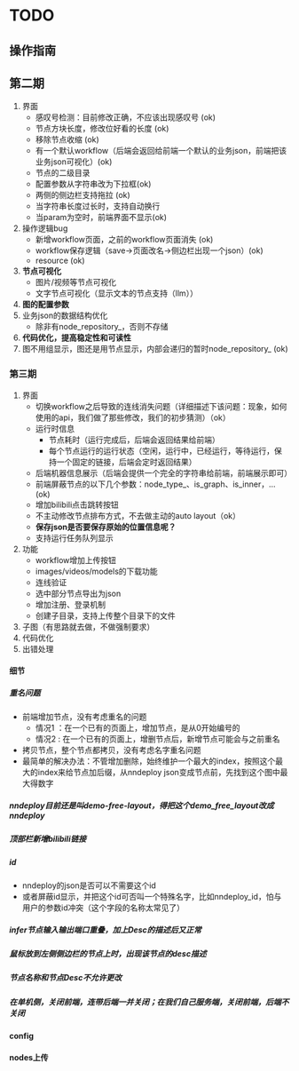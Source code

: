 
# TODO

## 操作指南

## 第二期
1. 界面
   + 感叹号检测：目前修改正确，不应该出现感叹号 (ok)
   + 节点方块长度，修改位好看的长度 (ok)
   + 移除节点收缩 (ok)
   + 有一个默认workflow（后端会返回给前端一个默认的业务json，前端把该业务json可视化）(ok)
   + 节点的二级目录
   + 配置参数从字符串改为下拉框(ok)
   + 两侧的侧边栏支持拖拉 (ok)
   + 当字符串长度过长时，支持自动换行
   + 当param为空时，前端界面不显示(ok)
2. 操作逻辑bug
   + 新增workflow页面，之前的workflow页面消失 (ok)
   + workflow保存逻辑（save->页面改名->侧边栏出现一个json）(ok)
   + resource (ok)
3. **节点可视化**
   + 图片/视频等节点可视化
   + 文字节点可视化（显示文本的节点支持（llm））
4. **图的配置参数**
5. 业务json的数据结构优化
   + 除非有node_repository_，否则不存储
6. **代码优化，提高稳定性和可读性**
7. 图不用组显示，图还是用节点显示，内部会递归的暂时node_repository_ (ok)

### 第三期
1. 界面
   + 切换workflow之后导致的连线消失问题（详细描述下该问题：现象，如何使用的api，我们做了那些修改，我们的初步猜测）（ok）
   + 运行时信息
      + 节点耗时（运行完成后，后端会返回结果给前端）
      + 每个节点运行的运行状态（空闲，运行中，已经运行，等待运行，保持一个固定的链接，后端会定时返回结果）
   + 后端机器信息展示（后端会提供一个完全的字符串给前端，前端展示即可）
   + 前端屏蔽节点的以下几个参数：node_type_、is_graph、is_inner，...(ok)
   + 增加bilibili点击跳转按钮
   + 不主动修改节点排布方式，不去做主动的auto layout（ok）
   + **保存json是否要保存原始的位置信息呢？**
   + 支持运行任务队列显示
2. 功能
   + workflow增加上传按钮
   + images/videos/models的下载功能
   + 连线验证
   + 选中部分节点导出为json
   + 增加注册、登录机制
   + 创建子目录，支持上传整个目录下的文件
3. 子图（有思路就去做，不做强制要求）
4. 代码优化
5. 出错处理

#### 细节

##### 重名问题
+ 前端增加节点，没有考虑重名的问题
   + 情况1 ：在一个已有的页面上，增加节点，是从0开始编号的
   + 情况2 : 在一个已有的页面上，增删节点后，新增节点可能会与之前重名
+ 拷贝节点，整个节点都拷贝，没有考虑名字重名问题
+ 最简单的解决办法：不管增加删除，始终维护一个最大的index，按照这个最大的index来给节点加后缀，从nndeploy json变成节点前，先找到这个图中最大得数字

##### nndeploy目前还是叫demo-free-layout，得把这个demo_free_layout改成nndeploy

##### 顶部栏新增bilibili链接

##### id
+ nndeploy的json是否可以不需要这个id
+ 或者屏蔽id显示，并把这个id可否叫一个特殊名字，比如nndeploy_id，怕与用户的参数id冲突（这个字段的名称太常见了）

##### infer节点输入输出端口重叠，加上Desc的描述后又正常

##### 鼠标放到左侧侧边栏的节点上时，出现该节点的desc描述

##### 节点名称和节点Desc不允许更改

##### 在单机侧，关闭前端，连带后端一并关闭；在我们自己服务端，关闭前端，后端不关闭

#### config

#### nodes上传

